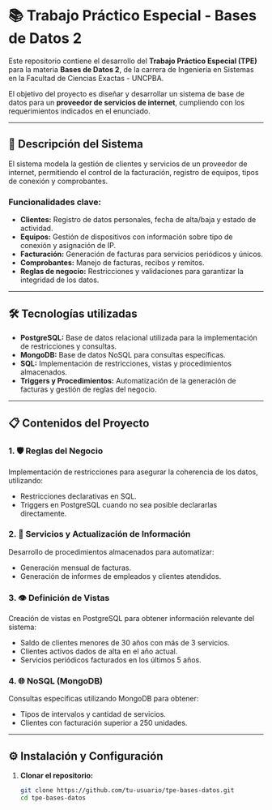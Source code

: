 # 📚 Trabajo Práctico Especial - Bases de Datos 2

Este repositorio contiene el desarrollo del **Trabajo Práctico Especial (TPE)** para la materia **Bases de Datos 2**, de la carrera de Ingeniería en Sistemas en la Facultad de Ciencias Exactas - UNCPBA.  

El objetivo del proyecto es diseñar y desarrollar un sistema de base de datos para un **proveedor de servicios de internet**, cumpliendo con los requerimientos indicados en el enunciado.

---

## 📖 Descripción del Sistema

El sistema modela la gestión de clientes y servicios de un proveedor de internet, permitiendo el control de la facturación, registro de equipos, tipos de conexión y comprobantes.  

### Funcionalidades clave:

- **Clientes:** Registro de datos personales, fecha de alta/baja y estado de actividad.
- **Equipos:** Gestión de dispositivos con información sobre tipo de conexión y asignación de IP.
- **Facturación:** Generación de facturas para servicios periódicos y únicos.
- **Comprobantes:** Manejo de facturas, recibos y remitos.
- **Reglas de negocio:** Restricciones y validaciones para garantizar la integridad de los datos.

---

## 🛠️ Tecnologías utilizadas

- **PostgreSQL:** Base de datos relacional utilizada para la implementación de restricciones y consultas.
- **MongoDB:** Base de datos NoSQL para consultas específicas.
- **SQL:** Implementación de restricciones, vistas y procedimientos almacenados.
- **Triggers y Procedimientos:** Automatización de la generación de facturas y gestión de reglas del negocio.

---

## 📋 Contenidos del Proyecto

### 1. 🛡️ Reglas del Negocio  
   Implementación de restricciones para asegurar la coherencia de los datos, utilizando:  
   - Restricciones declarativas en SQL.  
   - Triggers en PostgreSQL cuando no sea posible declararlas directamente.  

### 2. 🔄 Servicios y Actualización de Información  
   Desarrollo de procedimientos almacenados para automatizar:  
   - Generación mensual de facturas.  
   - Generación de informes de empleados y clientes atendidos.  

### 3. 👁️ Definición de Vistas  
   Creación de vistas en PostgreSQL para obtener información relevante del sistema:  
   - Saldo de clientes menores de 30 años con más de 3 servicios.  
   - Clientes activos dados de alta en el año actual.  
   - Servicios periódicos facturados en los últimos 5 años.  

### 4. 🌐 NoSQL (MongoDB)  
   Consultas específicas utilizando MongoDB para obtener:  
   - Tipos de intervalos y cantidad de servicios.  
   - Clientes con facturación superior a 250 unidades.  

---

## ⚙️ Instalación y Configuración

1. **Clonar el repositorio:**
   ```bash
   git clone https://github.com/tu-usuario/tpe-bases-datos.git
   cd tpe-bases-datos
